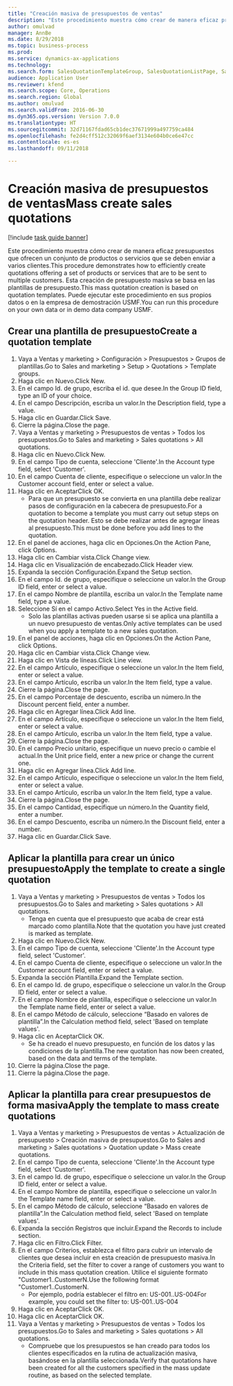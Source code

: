 ```yaml
--- 
title: "Creación masiva de presupuestos de ventas"
description: "Este procedimiento muestra cómo crear de manera eficaz presupuestos que ofrecen un conjunto de productos o servicios que se deben enviar a varios clientes."
author: omulvad
manager: AnnBe
ms.date: 8/29/2018
ms.topic: business-process
ms.prod: 
ms.service: dynamics-ax-applications
ms.technology: 
ms.search.form: SalesQuotationTemplateGroup, SalesQuotationListPage, SalesCreateQuotation, SalesQuotationTable, SysQueryForm
audience: Application User
ms.reviewer: kfend
ms.search.scope: Core, Operations
ms.search.region: Global
ms.author: omulvad
ms.search.validFrom: 2016-06-30
ms.dyn365.ops.version: Version 7.0.0
ms.translationtype: HT
ms.sourcegitcommit: 32d71167fdad65cb1dec37671999a497759ca484
ms.openlocfilehash: fe2d4cff512c32069f6aef3134e604b0ce6e47cc
ms.contentlocale: es-es
ms.lasthandoff: 09/11/2018

---
```

# <a name="mass-create-sales-quotations"></a><span data-ttu-id="a98c5-103">Creación masiva de presupuestos de ventas</span><span class="sxs-lookup"><span data-stu-id="a98c5-103">Mass create sales quotations</span></span>

[!include [task guide banner](../../includes/task-guide-banner.md)]

<span data-ttu-id="a98c5-104">Este procedimiento muestra cómo crear de manera eficaz presupuestos que ofrecen un conjunto de productos o servicios que se deben enviar a varios clientes.</span><span class="sxs-lookup"><span data-stu-id="a98c5-104">This procedure demonstrates how to efficiently create quotations offering a set of products or services that are to be sent to multiple customers.</span></span> <span data-ttu-id="a98c5-105">Esta creación de presupuesto masiva se basa en las plantillas de presupuesto.</span><span class="sxs-lookup"><span data-stu-id="a98c5-105">This mass quotation creation is based on quotation templates.</span></span> <span data-ttu-id="a98c5-106">Puede ejecutar este procedimiento en sus propios datos o en la empresa de demostración USMF.</span><span class="sxs-lookup"><span data-stu-id="a98c5-106">You can run this procedure on your own data or in demo data company USMF.</span></span>


## <a name="create-a-quotation-template"></a><span data-ttu-id="a98c5-107">Crear una plantilla de presupuesto</span><span class="sxs-lookup"><span data-stu-id="a98c5-107">Create a quotation template</span></span>
1. <span data-ttu-id="a98c5-108">Vaya a Ventas y marketing > Configuración > Presupuestos > Grupos de plantillas.</span><span class="sxs-lookup"><span data-stu-id="a98c5-108">Go to Sales and marketing > Setup > Quotations > Template groups.</span></span>
2. <span data-ttu-id="a98c5-109">Haga clic en Nuevo.</span><span class="sxs-lookup"><span data-stu-id="a98c5-109">Click New.</span></span>
3. <span data-ttu-id="a98c5-110">En el campo Id. de grupo, escriba el id. que desee.</span><span class="sxs-lookup"><span data-stu-id="a98c5-110">In the Group ID field, type an ID of your choice.</span></span>
4. <span data-ttu-id="a98c5-111">En el campo Descripción, escriba un valor.</span><span class="sxs-lookup"><span data-stu-id="a98c5-111">In the Description field, type a value.</span></span>
5. <span data-ttu-id="a98c5-112">Haga clic en Guardar.</span><span class="sxs-lookup"><span data-stu-id="a98c5-112">Click Save.</span></span>
6. <span data-ttu-id="a98c5-113">Cierre la página.</span><span class="sxs-lookup"><span data-stu-id="a98c5-113">Close the page.</span></span>
7. <span data-ttu-id="a98c5-114">Vaya a Ventas y marketing > Presupuestos de ventas > Todos los presupuestos.</span><span class="sxs-lookup"><span data-stu-id="a98c5-114">Go to Sales and marketing > Sales quotations > All quotations.</span></span>
8. <span data-ttu-id="a98c5-115">Haga clic en Nuevo.</span><span class="sxs-lookup"><span data-stu-id="a98c5-115">Click New.</span></span>
9. <span data-ttu-id="a98c5-116">En el campo Tipo de cuenta, seleccione 'Cliente'.</span><span class="sxs-lookup"><span data-stu-id="a98c5-116">In the Account type field, select 'Customer'.</span></span>
10. <span data-ttu-id="a98c5-117">En el campo Cuenta de cliente, especifique o seleccione un valor.</span><span class="sxs-lookup"><span data-stu-id="a98c5-117">In the Customer account field, enter or select a value.</span></span>
11. <span data-ttu-id="a98c5-118">Haga clic en Aceptar</span><span class="sxs-lookup"><span data-stu-id="a98c5-118">Click OK.</span></span>
    * <span data-ttu-id="a98c5-119">Para que un presupuesto se convierta en una plantilla debe realizar pasos de configuración en la cabecera de presupuesto.</span><span class="sxs-lookup"><span data-stu-id="a98c5-119">For a quotation to become a template you must carry out  setup steps on the quotation header.</span></span> <span data-ttu-id="a98c5-120">Esto se debe realizar antes de agregar líneas al presupuesto.</span><span class="sxs-lookup"><span data-stu-id="a98c5-120">This must be done before you add lines to the quotation.</span></span>   
12. <span data-ttu-id="a98c5-121">En el panel de acciones, haga clic en Opciones.</span><span class="sxs-lookup"><span data-stu-id="a98c5-121">On the Action Pane, click Options.</span></span>
13. <span data-ttu-id="a98c5-122">Haga clic en Cambiar vista.</span><span class="sxs-lookup"><span data-stu-id="a98c5-122">Click Change view.</span></span>
14. <span data-ttu-id="a98c5-123">Haga clic en Visualización de encabezado.</span><span class="sxs-lookup"><span data-stu-id="a98c5-123">Click Header view.</span></span>
15. <span data-ttu-id="a98c5-124">Expanda la sección Configuración.</span><span class="sxs-lookup"><span data-stu-id="a98c5-124">Expand the Setup section.</span></span>
16. <span data-ttu-id="a98c5-125">En el campo Id. de grupo, especifique o seleccione un valor.</span><span class="sxs-lookup"><span data-stu-id="a98c5-125">In the Group ID field, enter or select a value.</span></span>
17. <span data-ttu-id="a98c5-126">En el campo Nombre de plantilla, escriba un valor.</span><span class="sxs-lookup"><span data-stu-id="a98c5-126">In the Template name field, type a value.</span></span>
18. <span data-ttu-id="a98c5-127">Seleccione Sí en el campo Activo.</span><span class="sxs-lookup"><span data-stu-id="a98c5-127">Select Yes in the Active field.</span></span>
    * <span data-ttu-id="a98c5-128">Solo las plantillas activas pueden usarse si se aplica una plantilla a un nuevo presupuesto de ventas.</span><span class="sxs-lookup"><span data-stu-id="a98c5-128">Only active templates can be used when you apply a template to a new sales quotation.</span></span>  
19. <span data-ttu-id="a98c5-129">En el panel de acciones, haga clic en Opciones.</span><span class="sxs-lookup"><span data-stu-id="a98c5-129">On the Action Pane, click Options.</span></span>
20. <span data-ttu-id="a98c5-130">Haga clic en Cambiar vista.</span><span class="sxs-lookup"><span data-stu-id="a98c5-130">Click Change view.</span></span>
21. <span data-ttu-id="a98c5-131">Haga clic en Vista de líneas.</span><span class="sxs-lookup"><span data-stu-id="a98c5-131">Click Line view.</span></span>
22. <span data-ttu-id="a98c5-132">En el campo Artículo, especifique o seleccione un valor.</span><span class="sxs-lookup"><span data-stu-id="a98c5-132">In the Item field, enter or select a value.</span></span>
23. <span data-ttu-id="a98c5-133">En el campo Artículo, escriba un valor.</span><span class="sxs-lookup"><span data-stu-id="a98c5-133">In the Item field, type a value.</span></span>
24. <span data-ttu-id="a98c5-134">Cierre la página.</span><span class="sxs-lookup"><span data-stu-id="a98c5-134">Close the page.</span></span>
25. <span data-ttu-id="a98c5-135">En el campo Porcentaje de descuento, escriba un número.</span><span class="sxs-lookup"><span data-stu-id="a98c5-135">In the Discount percent field, enter a number.</span></span>
26. <span data-ttu-id="a98c5-136">Haga clic en Agregar línea.</span><span class="sxs-lookup"><span data-stu-id="a98c5-136">Click Add line.</span></span>
27. <span data-ttu-id="a98c5-137">En el campo Artículo, especifique o seleccione un valor.</span><span class="sxs-lookup"><span data-stu-id="a98c5-137">In the Item field, enter or select a value.</span></span>
28. <span data-ttu-id="a98c5-138">En el campo Artículo, escriba un valor.</span><span class="sxs-lookup"><span data-stu-id="a98c5-138">In the Item field, type a value.</span></span>
29. <span data-ttu-id="a98c5-139">Cierre la página.</span><span class="sxs-lookup"><span data-stu-id="a98c5-139">Close the page.</span></span>
30. <span data-ttu-id="a98c5-140">En el campo Precio unitario, especifique un nuevo precio o cambie el actual.</span><span class="sxs-lookup"><span data-stu-id="a98c5-140">In the Unit price field, enter a new price or change the current one.</span></span>
31. <span data-ttu-id="a98c5-141">Haga clic en Agregar línea.</span><span class="sxs-lookup"><span data-stu-id="a98c5-141">Click Add line.</span></span>
32. <span data-ttu-id="a98c5-142">En el campo Artículo, especifique o seleccione un valor.</span><span class="sxs-lookup"><span data-stu-id="a98c5-142">In the Item field, enter or select a value.</span></span>
33. <span data-ttu-id="a98c5-143">En el campo Artículo, escriba un valor.</span><span class="sxs-lookup"><span data-stu-id="a98c5-143">In the Item field, type a value.</span></span>
34. <span data-ttu-id="a98c5-144">Cierre la página.</span><span class="sxs-lookup"><span data-stu-id="a98c5-144">Close the page.</span></span>
35. <span data-ttu-id="a98c5-145">En el campo Cantidad, especifique un número.</span><span class="sxs-lookup"><span data-stu-id="a98c5-145">In the Quantity field, enter a number.</span></span>
36. <span data-ttu-id="a98c5-146">En el campo Descuento, escriba un número.</span><span class="sxs-lookup"><span data-stu-id="a98c5-146">In the Discount field, enter a number.</span></span>
37. <span data-ttu-id="a98c5-147">Haga clic en Guardar.</span><span class="sxs-lookup"><span data-stu-id="a98c5-147">Click Save.</span></span>

## <a name="apply-the-template-to-create-a-single-quotation"></a><span data-ttu-id="a98c5-148">Aplicar la plantilla para crear un único presupuesto</span><span class="sxs-lookup"><span data-stu-id="a98c5-148">Apply the template to create a single quotation</span></span>
1. <span data-ttu-id="a98c5-149">Vaya a Ventas y marketing > Presupuestos de ventas > Todos los presupuestos.</span><span class="sxs-lookup"><span data-stu-id="a98c5-149">Go to Sales and marketing > Sales quotations > All quotations.</span></span>
    * <span data-ttu-id="a98c5-150">Tenga en cuenta que el presupuesto que acaba de crear está marcado como plantilla.</span><span class="sxs-lookup"><span data-stu-id="a98c5-150">Note that the quotation you have just created is marked as template.</span></span>  
2. <span data-ttu-id="a98c5-151">Haga clic en Nuevo.</span><span class="sxs-lookup"><span data-stu-id="a98c5-151">Click New.</span></span>
3. <span data-ttu-id="a98c5-152">En el campo Tipo de cuenta, seleccione 'Cliente'.</span><span class="sxs-lookup"><span data-stu-id="a98c5-152">In the Account type field, select 'Customer'.</span></span>
4. <span data-ttu-id="a98c5-153">En el campo Cuenta de cliente, especifique o seleccione un valor.</span><span class="sxs-lookup"><span data-stu-id="a98c5-153">In the Customer account field, enter or select a value.</span></span>
5. <span data-ttu-id="a98c5-154">Expanda la sección Plantilla.</span><span class="sxs-lookup"><span data-stu-id="a98c5-154">Expand the Template section.</span></span>
6. <span data-ttu-id="a98c5-155">En el campo Id. de grupo, especifique o seleccione un valor.</span><span class="sxs-lookup"><span data-stu-id="a98c5-155">In the Group ID field, enter or select a value.</span></span>
7. <span data-ttu-id="a98c5-156">En el campo Nombre de plantilla, especifique o seleccione un valor.</span><span class="sxs-lookup"><span data-stu-id="a98c5-156">In the Template name field, enter or select a value.</span></span>
8. <span data-ttu-id="a98c5-157">En el campo Método de cálculo, seleccione “Basado en valores de plantilla”.</span><span class="sxs-lookup"><span data-stu-id="a98c5-157">In the Calculation method field, select 'Based on template values'.</span></span>
9. <span data-ttu-id="a98c5-158">Haga clic en Aceptar</span><span class="sxs-lookup"><span data-stu-id="a98c5-158">Click OK.</span></span>
    * <span data-ttu-id="a98c5-159">Se ha creado el nuevo presupuesto, en función de los datos y las condiciones de la plantilla.</span><span class="sxs-lookup"><span data-stu-id="a98c5-159">The new quotation has now been created, based on the data and terms of the template.</span></span>  
10. <span data-ttu-id="a98c5-160">Cierre la página.</span><span class="sxs-lookup"><span data-stu-id="a98c5-160">Close the page.</span></span>
11. <span data-ttu-id="a98c5-161">Cierre la página.</span><span class="sxs-lookup"><span data-stu-id="a98c5-161">Close the page.</span></span>

## <a name="apply-the-template-to-mass-create-quotations"></a><span data-ttu-id="a98c5-162">Aplicar la plantilla para crear presupuestos de forma masiva</span><span class="sxs-lookup"><span data-stu-id="a98c5-162">Apply the template to mass create quotations</span></span>
1. <span data-ttu-id="a98c5-163">Vaya a Ventas y marketing > Presupuestos de ventas > Actualización de presupuesto > Creación masiva de presupuestos.</span><span class="sxs-lookup"><span data-stu-id="a98c5-163">Go to Sales and marketing > Sales quotations > Quotation update > Mass create quotations.</span></span>
2. <span data-ttu-id="a98c5-164">En el campo Tipo de cuenta, seleccione 'Cliente'.</span><span class="sxs-lookup"><span data-stu-id="a98c5-164">In the Account type field, select 'Customer'.</span></span>
3. <span data-ttu-id="a98c5-165">En el campo Id. de grupo, especifique o seleccione un valor.</span><span class="sxs-lookup"><span data-stu-id="a98c5-165">In the Group ID field, enter or select a value.</span></span>
4. <span data-ttu-id="a98c5-166">En el campo Nombre de plantilla, especifique o seleccione un valor.</span><span class="sxs-lookup"><span data-stu-id="a98c5-166">In the Template name field, enter or select a value.</span></span>
5. <span data-ttu-id="a98c5-167">En el campo Método de cálculo, seleccione “Basado en valores de plantilla”.</span><span class="sxs-lookup"><span data-stu-id="a98c5-167">In the Calculation method field, select 'Based on template values'.</span></span>
6. <span data-ttu-id="a98c5-168">Expanda la sección Registros que incluir.</span><span class="sxs-lookup"><span data-stu-id="a98c5-168">Expand the Records to include section.</span></span>
7. <span data-ttu-id="a98c5-169">Haga clic en Filtro.</span><span class="sxs-lookup"><span data-stu-id="a98c5-169">Click Filter.</span></span>
8. <span data-ttu-id="a98c5-170">En el campo Criterios, establezca el filtro para cubrir un intervalo de clientes que desea incluir en esta creación de presupuesto masiva.</span><span class="sxs-lookup"><span data-stu-id="a98c5-170">In the Criteria field, set the filter to cover a range of customers you want to include in this mass quotation creation.</span></span> <span data-ttu-id="a98c5-171">Utilice el siguiente formato "Customer1..CustomerN.</span><span class="sxs-lookup"><span data-stu-id="a98c5-171">Use the following format "Customer1..CustomerN.</span></span>
    * <span data-ttu-id="a98c5-172">Por ejemplo, podría establecer el filtro en: US-001..US-004</span><span class="sxs-lookup"><span data-stu-id="a98c5-172">For example, you could set the filter to: US-001..US-004</span></span>  
9. <span data-ttu-id="a98c5-173">Haga clic en Aceptar</span><span class="sxs-lookup"><span data-stu-id="a98c5-173">Click OK.</span></span>
10. <span data-ttu-id="a98c5-174">Haga clic en Aceptar</span><span class="sxs-lookup"><span data-stu-id="a98c5-174">Click OK.</span></span>
11. <span data-ttu-id="a98c5-175">Vaya a Ventas y marketing > Presupuestos de ventas > Todos los presupuestos.</span><span class="sxs-lookup"><span data-stu-id="a98c5-175">Go to Sales and marketing > Sales quotations > All quotations.</span></span>
    * <span data-ttu-id="a98c5-176">Compruebe que los presupuestos se han creado para todos los clientes especificados en la rutina de actualización masiva, basándose en la plantilla seleccionada.</span><span class="sxs-lookup"><span data-stu-id="a98c5-176">Verify that quotations have been created for all the customers specified in the mass update routine, as based on the selected template.</span></span>  


